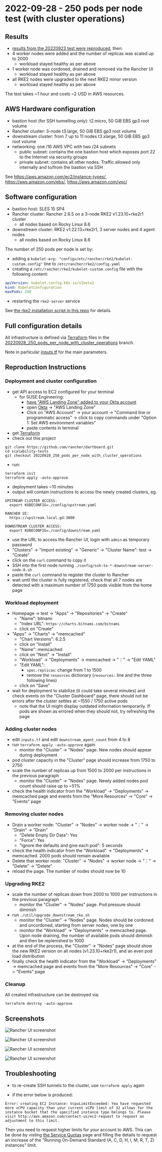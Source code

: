 # 2022-09-28 - 250 pods per node test (with cluster operations)

## Results

- [results from the 20220923 test were reproduced](./20220923%20-%20250%20pods%20per%20node.md), then:
- 4 worker nodes were added and the number of replicas was scaled up to 2000
  - workload stayed healthy as per above
- 1 worker node was cordoned, drained and removed via the Rancher UI
  - workload stayed healthy as per above
- all RKE2 nodes were upgraded to the next RKE2 minor version
  - workload stayed healthy as per above

The test takes ~1 hour and costs ~2 USD in AWS resources.

## AWS Hardware configuration

- bastion host (for SSH tunnelling only): t2.micro, 50 GiB EBS gp3 root volume
- Rancher cluster: 3-node t3.large, 50 GiB EBS gp3 root volume
- downstream cluster: from 7 up to 11 nodes t3.xlarge, 50 GiB EBS gp3 root volume
- networking: one /16 AWS VPC with two /24 subnets
  - public subnet: contains the one bastion host which exposes port 22 to the Internet via security groups
  - private subnet: contains all other nodes. Traffic allowed only internally and to/from the bastion via SSH

See https://aws.amazon.com/ec2/instance-types/, https://aws.amazon.com/ebs/, https://aws.amazon.com/vpc/ 

## Software configuration

- bastion host: SLES 15 SP4
- Rancher cluster: Rancher 2.6.5 on a 3-node RKE2 v1.23.10+rke2r1 cluster
    - all nodes based on Rocky Linux 8.6
- downstream cluster: RKE2 v1.22.13+rke2r1, 3 server nodes and 4 agent nodes
  - all nodes based on Rocky Linux 8.6

The number of 250 pods per node is set by:
- adding a `kubelet-arg: "config=/etc/rancher/rke2/kubelet-custom.config"` line to `/etc/rancher/rke2/config.yaml`
- creating a `/etc/rancher/rke2/kubelet-custom.config` file with the following content:
```yaml
apiVersion: kubelet.config.k8s.io/v1beta1
kind: KubeletConfiguration
maxPods: 250
```
- restarting the `rke2-server` service

See [the rke2 installation script in this repo](../rke2/install_rke2.sh) for details.

## Full configuration details

All infrastructure is defined via [Terraform](https://www.terraform.io/) files in the [20220928_250_pods_per_node_with_cluster_operations](https://github.com/rancher/dartboard/tree/20220928_250_pods_per_node_with_cluster_operations) branch.

Note in particular [inputs.tf](../inputs.tf) for the main parameters.

## Reproduction Instructions
 
### Deployment and cluster configuration

- get API access to EC2 configured for your terminal
    - for SUSE Engineering:
        - [have "AWS Landing Zone" added to your Okta account](https://confluence.suse.com/display/CCOE/Requesting+AWS+Access)
        - open [Okta](https://suse.okta.com/) -> "AWS Landing Zone"
        - Click on "AWS Account" -> your account -> "Command line or programmatic access" -> click to copy commands under "Option 1: Set AWS environment variables"
        - paste contents in terminal
- get [Terraform](https://www.terraform.io/downloads)
- check out this project
```shell
git clone https://github.com/rancher/dartboard.git
cd scalability-tests
git checkout 20220928_250_pods_per_node_with_cluster_operations
```
- run:

```shell
terraform init
terraform apply -auto-approve
```

- deployment takes ~10 minutes
- output will contain instructions to access the newly created clusters, eg.
```
UPSTREAM CLUSTER ACCESS:
  export KUBECONFIG=./config/upstream.yaml

RANCHER UI:
  https://upstream.local.gd:3000

DOWNSTREAM CLUSTER ACCESS:
  export KUBECONFIG=./config/downstream.yaml
```
- use the URL to access the Rancher UI, login with `admin` as temporary password
- "Clusters" -> "Import existing" -> "Generic" -> "Cluster Name": test -> "Create"
- click on the `curl` command to copy it
- SSH into the first node running `./config/ssh-to-*-downstream-server-node-0.sh`
- paste the `curl` command to register the cluster to Rancher
- wait until the cluster is fully registered, check that all 7 nodes are detected with a maximum number of 1750 pods visible from the home page

### Workload deployment

- Homepage -> test -> "Apps" -> "Repositories" -> "Create"
    - "Name": bitnami
    - "Index URL": `https://charts.bitnami.com/bitnami`
    - click on "Create"
- "Apps" -> "Charts" -> "memcached"
    - "Chart Versions": 6.2.5
    - click on "Install"
    - "Name": memcached
    - click on "Next" -> "Install"
    - "Workload" -> "Deployments" -> memcached -> "⋮" -> "Edit YAML"
    - "Edit YAML":
        - `spec.replicas`: change from 1 to 1500
        - remove the `resources` dictionary (`resources:` line and the three following lines) 
    - click on "Save"
- wait for deployment to stabilize (it could take several minutes) and check events on the "Cluster Dashboard" page, there should not be errors after the cluster settles at ~1550 / 1750 active pods
  - note that the UI might display outdated information temporarily. If pods are shown as errored when they should not, try refreshing the page

### Adding cluster nodes

- edit `inputs.tf` and edit `downstream_agent_count` from 4 to 8
- run `terraform apply -auto-approve` again
  - monitor the "Cluster" -> "Nodes" page. New nodes should appear during deployment
- pod cluster capacity in the "Cluster" page should increase from  1750 to 2750
- scale the number of replicas up from 1500 to 2000 per instructions in the previous paragraph
    - monitor the "Cluster" -> "Nodes" page. Newly added nodes pod count should raise up to ~51%
- check the health indicator from the "Workload" -> "Deployments" -> memcached page and events from the "More Resources" -> "Core" -> "Events" page

### Removing cluster nodes

- Drain a worker node: "Cluster" -> "Nodes" -> worker node -> "⋮" -> "Drain" -> "Drain"
  - "Delete Empty Dir Data": Yes
  - "Force": Yes
  - "Ignore the defaults and give each pod": 5 seconds
- check the health indicator from the "Workload" -> "Deployments" -> memcached. 2000 pods should remain available
- Delete that worker node: "Cluster" -> "Nodes" -> worker node -> "⋮" -> "Delete" -> "Delete"
- reload the page. The number of nodes should now be 10

### Upgrading RKE2

- scale the number of replicas down from 2000 to 1000 per instructions in the previous paragraph
    - monitor the "Cluster" -> "Nodes" page. Pod pressure should diminish
- run `./util/upgrade_downstream_rke.sh`
  - monitor the "Cluster" -> "Nodes" page. Nodes should be cordoned and uncordoned, starting from server nodes, one by one
  - monitor the "Workload" -> "Deployments" -> memcached page. Upon node draining, the number of available pods should diminish and then be replenished to 1000
- at the end of the process, the "Cluster" -> "Nodes" page should show the new RKE2 version on all nodes (v1.23.10+rke2r1), and an even pod load distribution
- finally check the health indicator from the "Workload" -> "Deployments" -> memcached page and events from the "More Resources" -> "Core" -> "Events" page

### Cleanup

All created infrastructure can be destroyed via:
```shell
terraform destroy -auto-approve
```

## Screenshots

![Rancher UI screenshot](images/20220928-1.png)

![Rancher UI screenshot](images/20220928-2.png)

![Rancher UI screenshot](images/20220928-3.png)

![Rancher UI screenshot](images/20220928-4.png)


## Troubleshooting
- to re-create SSH tunnels to the cluster, use `terraform apply` again

- if the error below is produced:
```
Error: creating EC2 Instance: VcpuLimitExceeded: You have requested more vCPU capacity than your current vCPU limit of 32 allows for the instance bucket that the specified instance type belongs to. Please visit http://aws.amazon.com/contact-us/ec2-request to request an adjustment to this limit.
```

Then you need to request higher limits for your account to AWS. This can be done by visting [the Service Quotas](https://console.aws.amazon.com/servicequotas/home) page and filling the details to request an increase of the "Running On-Demand Standard (A, C, D, H, I, M, R, T, Z) instances" limit.
